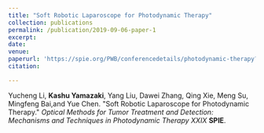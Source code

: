```yaml
---
title: "Soft Robotic Laparoscope for Photodynamic Therapy"
collection: publications
permalink: /publication/2019-09-06-paper-1
excerpt:
date: 
venue:
paperurl: 'https://spie.org/PWB/conferencedetails/photodynamic-therapy?SSO=1'
citation:

---
```


Yucheng Li, <b>Kashu Yamazaki</b>, Yang Liu, Dawei Zhang, Qing Xie, Meng Su, Mingfeng Bai,and Yue Chen. &quot;Soft Robotic Laparoscope for Photodynamic Therapy.&quot; <i>Optical Methods for Tumor Treatment and Detection: Mechanisms and Techniques in Photodynamic Therapy XXIX</i> <b>SPIE</b>.
